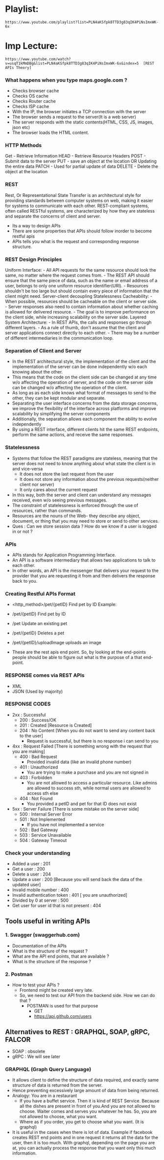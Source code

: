 # Playlist:
    https://www.youtube.com/playlist?list=PLN4aKSfpk8TTD3g83qIK4PiNsImxWK-6x
# Imp Lecture:
    https://www.youtube.com/watch?v=usqT1kMmDBg&list=PLN4aKSfpk8TTD3g83qIK4PiNsImxWK-6x&index=5  [REST APIs Theory]

### What happens when you type maps.google.com ?
- Checks browser cache
- Checks OS cache
- Checks Router cache
- Checks ISP cache
- With the IP, the browser initiates a TCP connection with the server
- The browser sends a request to the server(It is a web server)
- The server responds with the static contents(HTML, CSS, JS, images, json etc)
- The browser loads the HTML content.

### HTTP Methods
Get - Retrieve Information
HEAD - Retrieve Resource Headers
POST - Submit data to the server
PUT - save an object at the location OR Updating the entire data
PATCH - Used for partial update of data
DELETE - Delete the object at the location

### REST
Rest, Or Representational State Transfer is an architectural style for providing standards between computer systems on web, making it easier for systems to communicate with each other.
REST-compliant systems, often called RESTful systems, are characterized by how they are stateless and separate the concerns of client and server.
- Its a way to design APIs
- There are some properties that APIs should follow inorder to become restful apis
- APIs tells you what is the request and corresponding response structure.

### REST Design Principles
Uniform Interface:
    - All API requests for the same resource should look the same, no matter where the request comes from. 
    - The REST API should ensure that the same piece of data, such as the name or email address of a user, belongs to only one uniform resource identifier(URI). 
    - Resources shouldn't be too large but should contain every piece of information that the client might need.
Server-client decoupling
Statelessness
Cacheability:
    - When possible, resources should be cacheable on the client or server side.
    - Server responses also need to contain information about whether caching is allowed for delivered resource.
    - The goal is to improve performance on the client side, while increasing scalability on the server side.
Layered System Architecture:
    - In REST APIs, the calls and responses go through different layers.
    - As a rule of thumb, don't assume that the client and server applications connect directly to each other.
    - There may be a number of different intermediaries in the communication loop.

### Separation of Client and Server
- In the REST architectural style, the implementation of the client and the implementation of the server can be done independently w/o each knowing about the other.
- This means that the code on the client side can be changed at any time w/o affecting the operation of server, and the code on the server side can be changed w/o affecting the operation of the client.
- As long as as each side knows what format of messages to send to the other, they can be kept modular and separate.
- Separating the user interface concerns from the data storage concerns, we improve the flexibility of the interface across platforms and improve scalability by simplifying the server components
- Additionally, the separation allows each component the ability to evolve independently
- By using a REST interface, different clients hit the same REST endpoints, perform the same actions, and receive the same responses.

### Statelessness
- Systems that follow the REST paradigms are stateless, meaning that the server does not need to know anything about what state the client is in and vice-versa
    - It does not store the last request from the user
    - It does not store any information about the previous requests(neither client nor server)
    - It only cares about the current request
- In this way, both the server and client can understand any messages received, even w/o seeing previous messages.
- The constraint of statelessness is enforced through the use of resources, rather than commands.
- Resources are the nouns of the Web- they describe any object, document, or thing that you may need to store or send to other services.
- Ques : Can we store session data ? How do we know if a user is logged in or not ?

### APIs
- APIs stands for Application Programming Interface.
- An API is a software intermediary that allows two applications to talk to each other.
- In other words, an API is the messenger that delivers your request to the provider that you are requesting it from and then delivers the response back to you.

### Creating Restful APIs Format
- <http_method>/pet/{petID}       Find pet by ID
Example:
- <GET>/pet/{petID}               Find pet by ID
- <PUT>/pet                       Update an existing pet
- <DELETE>/pet/{petID}            Deletes a pet
- <POST>/pet/{petID}/uploadImage  uploads an image

- These are the rest apis end point. So, by looking at the end-points people should be able to figure out what is the purpose of a that end-point.

### RESPONSE comes via REST APIs
- XML
- JSON (Used by majority)

### RESPONSE CODES
- 2xx : Successful
    - 200 : Success/OK
    - 201 : Created            [Resource is Created]
    - 204 : No Content         [When you do not want to send any content back to the user]
        - Request is successful, but there is no response i can send to you
- 4xx : Request Failed         [There is something wrong with the request that you are making]
    - 400 : Bad Request
        - Provided invalid data (like an invalid phone number)
    - 401 : Unauthorized
        - You are trying to make a purchase and you are not signed in
    - 403 : Forbidden
        - You are not allowed to access a particular resource. Like admins are allowed to success sth, while normal users are allowed to access sth else
    - 404 : Not Found
        - You provided a petID and pet for that ID does not exist
- 5xx : Server Failure         [There is some mistake on the server side]
    - 500 : Internal Server Error
    - 501 : Not Implemented
        - If you have not implemented a service
    - 502 : Bad Gateway
    - 503 : Service Unavailable
    - 504 : Gateway Timeout

### Check your understanding
- Added a user : 201
- Get a user : 200
- Delete a user : 204
- Update a user : 200            [Because you will send back the data of the updated user]
- Invalid mobile number : 400
- Invalid authentication token : 401    [ you are unauthorized]
- Divided by 0 at server : 500
- Get user for user id that is not present : 404

## Tools useful in writing APIs
### 1. Swagger    (swaggerhub.com)
- Documentation of the APIs
- What is the structure of the request ?
- What are the API end points, that are available ?
- What is the structure of the response ?
### 2. Postman
- How to test your APIs ?
    - Frontend might be created very late.
    - So, we need to test our API from the backend side. How we can do that ?
        - POSTMAN is used for that purpose
            - GET
            - https://api.github.com/users

## Alternatives to REST : GRAPHQL, SOAP, gRPC, FALCOR
- SOAP : obsolete
- gRPC : We will see later
### GRAPHQL (Graph Query Language)
- It allows client to define the structure of data required, and exactly same structure of data is returned from the server.
- Hence preventing excessively large amount of data from being returned.
- Analogy: You are in a restaurant
    - If you have a buffet service. Then it is kind of REST Service. Because all the dishes are present in front of you.And you are not allowed to choose. Waiter comes and serves you whatever he has. So, you are not allowed to choose, what you want.
    - Where as if you order, you get to choose what you want. (It is graphql)
- It is useful in the cases when there is lot of data. Example if facebook creates REST end points and in one request it returns all the data for the user, then it is too much. With graphql, depending on the page you are at, you can actually process the response that you want only this much information.